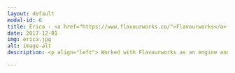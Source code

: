 ```yaml
---
layout: default
modal-id: 6
title: Erica - <a href="https://www.flavourworks.co/">Flavourworks</a>
date: 2017-12-01
img: erica.jpg
alt: image-alt
description: <p align="left"> Worked with Flavourworks as an engine and tools engineer on Erica, an upcoming interactive live-action game for PS4. </p> 

---
```

